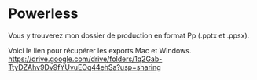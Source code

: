 # Powerless

Vous y trouverez mon dossier de production en format Pp (.pptx et .ppsx). 

Voici le lien pour récupérer les exports Mac et Windows.
https://drive.google.com/drive/folders/1q2Gab-TtyDZAhv9Dv9fYUvuEOq44ehSa?usp=sharing 


